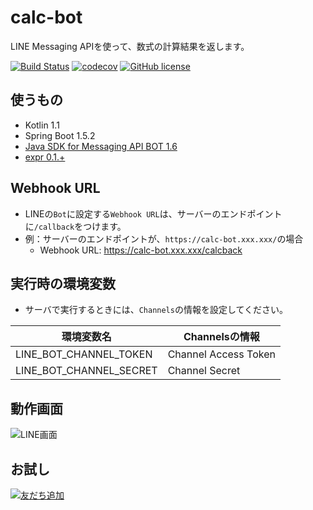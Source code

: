 # calc-bot
LINE Messaging APIを使って、数式の計算結果を返します。

[![Build Status](https://travis-ci.org/javecs/calc-bot.svg?branch=master)](https://travis-ci.org/javecs/calc-bot) 
[![codecov](https://codecov.io/gh/javecs/calc-bot/branch/master/graph/badge.svg)](https://codecov.io/gh/javecs/calc-bot) 
[![GitHub license](https://img.shields.io/github/license/mashape/apistatus.svg)](https://github.com/javecs/calc-bot/blob/master/LICENSE)

## 使うもの
- Kotlin 1.1
- Spring Boot 1.5.2
- [Java SDK for Messaging API BOT 1.6](https://github.com/line/line-bot-sdk-java)
- [expr 0.1.+](https://github.com/javecs/expr) 
  
## Webhook URL
- LINEの`Bot`に設定する`Webhook URL`は、サーバーのエンドポイントに`/callback`をつけます。
- 例：サーバーのエンドポイントが、`https://calc-bot.xxx.xxx/`の場合
    - Webhook URL: https://calc-bot.xxx.xxx/calcback
    
## 実行時の環境変数
- サーバで実行するときには、`Channels`の情報を設定してください。

環境変数名 |Channelsの情報
------------ | -------------
LINE_BOT_CHANNEL_TOKEN | Channel Access Token
LINE_BOT_CHANNEL_SECRET | Channel Secret

## 動作画面
![LINE画面](http://i.imgur.com/N8q1AGA.gif)

## お試し
[![友だち追加](https://scdn.line-apps.com/n/line_add_friends/btn/ja.png)](https://line.me/R/ti/p/%40nkb2483d)
